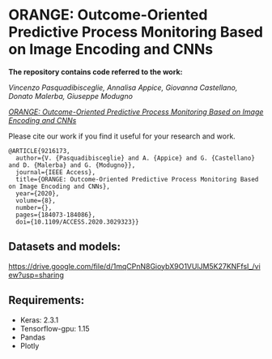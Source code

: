 # ORANGE: Outcome-Oriented Predictive Process Monitoring Based on Image Encoding and CNNs

**The repository contains code referred to the work:**

*Vincenzo Pasquadibisceglie, Annalisa Appice, Giovanna Castellano, Donato Malerba, Giuseppe Modugno*

[*ORANGE: Outcome-Oriented Predictive Process Monitoring Based on Image Encoding and CNNs*](https://ieeexplore.ieee.org/document/9216173)

Please cite our work if you find it useful for your research and work.
```
@ARTICLE{9216173,
  author={V. {Pasquadibisceglie} and A. {Appice} and G. {Castellano} and D. {Malerba} and G. {Modugno}},
  journal={IEEE Access}, 
  title={ORANGE: Outcome-Oriented Predictive Process Monitoring Based on Image Encoding and CNNs}, 
  year={2020},
  volume={8},
  number={},
  pages={184073-184086},
  doi={10.1109/ACCESS.2020.3029323}}
```

## Datasets and models:
https://drive.google.com/file/d/1mqCPnN8GioybX9O1VUlJM5K27KNFfsI_/view?usp=sharing

## Requirements:
- Keras: 2.3.1
- Tensorflow-gpu: 1.15
- Pandas 
- Plotly

